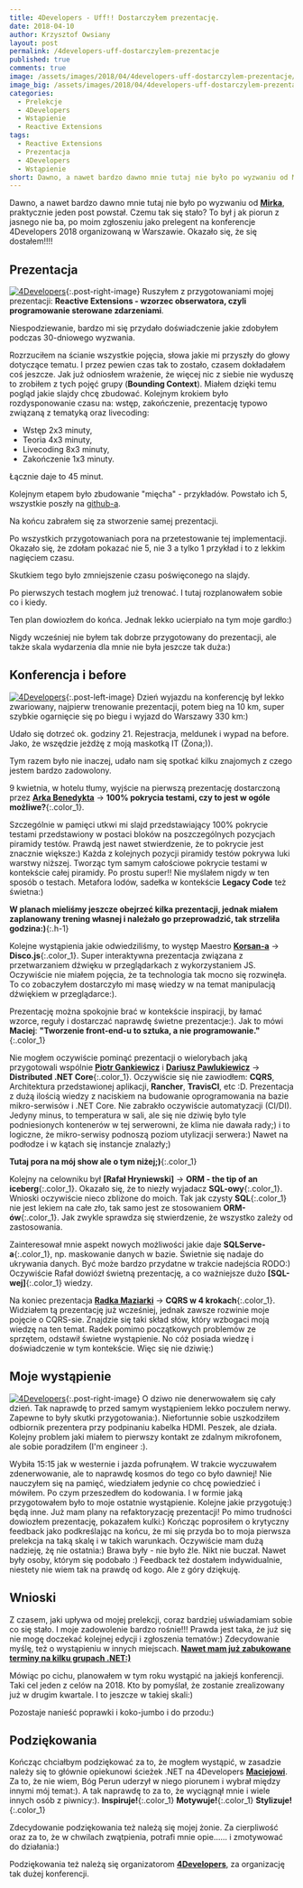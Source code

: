 ```yaml
---
title: 4Developers - Uff!! Dostarczyłem prezentację.
date: 2018-04-10
author: Krzysztof Owsiany
layout: post
permalink: /4developers-uff-dostarczylem-prezentacje
published: true
comments: true
image: /assets/images/2018/04/4developers-uff-dostarczylem-prezentacje/post.jpg
image_big: /assets/images/2018/04/4developers-uff-dostarczylem-prezentacje/post-big.jpg
categories:
  - Prelekcje
  - 4Developers
  - Wstąpienie  
  - Reactive Extensions
tags:
  - Reactive Extensions
  - Prezentacja
  - 4Developers
  - Wstąpienie  
short: Dawno, a nawet bardzo dawno mnie tutaj nie było po wyzwaniu od Mirka, praktycznie jeden post powstał. Czemu tak się stało? To był j ak piorun z jasnego nie ba, po moim zgłoszeniu jako prelegent na konferencje 4Developers 2018 organizowaną w Warszawie. Okazało się, że się dostałem!!!!
---
```


Dawno, a nawet bardzo dawno mnie tutaj nie było po wyzwaniu od **[Mirka]**, praktycznie jeden post powstał.
Czemu tak się stało?
To był j ak piorun z jasnego nie ba, po moim zgłoszeniu jako prelegent na konferencje 4Developers 2018 organizowaną w Warszawie. Okazało się, że się dostałem!!!!

## Prezentacja
[![4Developers][post]][post-big]{:.post-right-image}
Ruszyłem z przygotowaniami mojej prezentacji: **Reactive Extensions - wzorzec obserwatora, czyli programowanie sterowane zdarzeniami**.

Niespodziewanie, bardzo mi się przydało doświadczenie jakie zdobyłem podczas 30-dniowego wyzwania.

Rozrzuciłem na ścianie wszystkie pojęcia, słowa jakie mi przyszły do głowy dotyczące tematu. I przez pewien czas tak to zostało, czasem dokładałem coś jeszcze. 
Jak już odniosłem wrażenie, że więcej nic z siebie nie wyduszę to zrobiłem z tych pojęć grupy (**Bounding Context**). Miałem  dzięki temu pogląd jakie slajdy chcę zbudować.
Kolejnym krokiem było rozdysponowanie czasu na: wstęp, zakończenie, prezentację typowo związaną z tematyką oraz livecoding:
* Wstęp 2x3 minuty,
* Teoria 4x3 minuty,
* Livecoding 8x3 minuty,
* Zakończenie 1x3 minuty.

Łącznie daje to 45 minut.

Kolejnym etapem było zbudowanie "mięcha" - przykładów. Powstało ich 5, wszystkie poszły na [github-a].

Na końcu zabrałem się za stworzenie samej prezentacji.

Po wszystkich przygotowaniach pora na przetestowanie tej implementacji.
Okazało się, że zdołam pokazać nie 5, nie 3 a tylko 1 przykład i to z lekkim nagięciem czasu.

Skutkiem tego było zmniejszenie czasu poświęconego na slajdy.

Po pierwszych testach mogłem już trenować. I tutaj rozplanowałem sobie co i kiedy.

Ten plan dowiozłem do końca. Jednak lekko ucierpiało na tym moje gardło:)

Nigdy wcześniej nie byłem tak dobrze przygotowany do prezentacji, ale także skala wydarzenia dla mnie nie była jeszcze tak duża:)

## Konferencja i before
[![4Developers][image2]][image2-big]{:.post-left-image}
Dzień wyjazdu na konferencję był lekko zwariowany, najpierw trenowanie prezentacji, potem bieg na 10 km, super szybkie ogarnięcie się po biegu i wyjazd do Warszawy 330 km:)

Udało się dotrzeć ok. godziny 21. Rejestracja, meldunek i wypad na before. Jako, że wszędzie jeżdżę z moją maskotką IT (Żona;)).

Tym razem było nie inaczej, udało nam się spotkać kilku znajomych z czego jestem bardzo zadowolony.

9 kwietnia, w hotelu tłumy, wyjście na pierwszą prezentację dostarczoną przez **[Arka Benedykta]** -> **100% pokrycia testami, czy to jest w ogóle możliwe?**{:.color_1}.

Szczególnie w pamięci utkwi mi slajd przedstawiający 100% pokrycie testami przedstawiony w postaci bloków na poszczególnych pozycjach piramidy testów. Prawdą jest nawet stwierdzenie, że to pokrycie jest znacznie większe:) Każda z kolejnych pozycji piramidy testów pokrywa luki warstwy niższej. Tworząc tym samym całościowe pokrycie testami w kontekście całej piramidy. Po prostu super!! Nie myślałem nigdy w ten sposób o testach. Metafora lodów, sadełka w kontekście **Legacy Code** też świetna:)

**W planach mieliśmy jeszcze obejrzeć kilka prezentacji, jednak miałem zaplanowany trening własnej i należało go przeprowadzić, tak strzeliła godzina:)**{:.h-1}

Kolejne wystąpienia jakie odwiedziliśmy, to występ Maestro **[Korsan-a]** -> **Disco.js**{:.color_1}. Super interaktywna prezentacja związana z przetwarzaniem  dźwięku w przeglądarkach z wykorzystaniem JS. Oczywiście nie miałem pojęcia, że ta technologia tak mocno się rozwinęła. To co zobaczyłem dostarczyło mi masę wiedzy w na temat manipulacją dźwiękiem w przeglądarce:). 

Prezentację można spokojnie brać w kontekście inspiracji, by łamać wzorce, reguły i dostarczać naprawdę świetne prezentacje:). Jak to mówi **Maciej**: **"Tworzenie front-end-u to sztuka, a nie programowanie."**{:.color_1}

Nie mogłem oczywiście pominąć prezentacji o wielorybach jaką przygotowali wspólnie **[Piotr Gankiewicz]** i **[Dariusz Pawlukiewicz]** -> **Distributed .NET Core**{:.color_1}. Oczywiście się nie zawiodłem: **CQRS**, Architektura przedstawionej aplikacji, **Rancher**, **TravisCI**, etc :D. Prezentacja z dużą ilością wiedzy z naciskiem na budowanie oprogramowania na bazie mikro-serwisów i .NET Core. Nie zabrakło oczywiście automatyzacji (CI/DI).
Jedyny minus, to temperatura w sali, ale się nie dziwię było tyle podniesionych kontenerów w tej serwerowni, że klima nie dawała rady;) i to logiczne, że mikro-serwisy podnoszą poziom utylizacji serwera:)  Nawet na podłodze i w kątach się instancje znalazły;) 

**Tutaj pora na mój show ale o tym niżej;)**{:.color_1}

Kolejny na celowniku był **[Rafał Hryniewski]** -> **ORM - the tip of an iceberg**{:.color_1}. Okazało się, że to niezły wyjadacz **SQL-owy**{:.color_1}. Wnioski oczywiście nieco zbliżone do moich. Tak jak czysty **SQL**{:.color_1} nie jest lekiem na całe zło, tak samo jest ze stosowaniem **ORM-ów**{:.color_1}. Jak zwykle sprawdza się stwierdzenie, że wszystko zależy od zastosowania. 

Zainteresował mnie aspekt nowych możliwości jakie daje **SQLServe-a**{:.color_1}, np. maskowanie danych w bazie. Świetnie się nadaje do ukrywania danych. Być może bardzo przydatne w trakcie nadejścia RODO:) Oczywiście Rafał dowiózł świetną prezentację, a co ważniejsze dużo **[SQL-wej]**{:.color_1} wiedzy.

Na koniec prezentacja **[Radka Maziarki]** -> **CQRS w 4 krokach**{:.color_1}. Widziałem tą prezentację już wcześniej, jednak zawsze rozwinie moje pojęcie o CQRS-sie. Znajdzie się taki skład słów, który wzbogaci moją wiedzę na ten temat. Radek pomimo początkowych problemów ze sprzętem, odstawił świetne wystąpienie. No cóż posiada wiedzę i doświadczenie w tym kontekście. Więc się nie dziwię:)


## Moje wystąpienie
[![4Developers][image1]][image1-big]{:.post-right-image}
O dziwo nie denerwowałem się cały dzień. Tak naprawdę to przed samym wystąpieniem lekko poczułem nerwy. Zapewne to były skutki przygotowania:). Niefortunnie sobie uszkodziłem odbiornik prezentera przy podpinaniu kabelka HDMI. Peszek, ale działa. Kolejny problem jaki miałem to pierwszy kontakt ze zdalnym mikrofonem, ale sobie poradziłem (I'm engineer :).

Wybiła 15:15 jak w westernie i jazda pofrunąłem. W trakcie wyczuwałem zdenerwowanie, ale to naprawdę kosmos do tego co było dawniej! Nie nauczyłem się na pamięć, wiedziałem jedynie co chcę powiedzieć i mówiłem. Po czym przeszedłem do kodowania. I w formie jaką przygotowałem było to moje ostatnie wystąpienie. Kolejne jakie przygotuję:) będą inne. Już mam plany na refaktoryzację prezentacji! Po mimo trudności dowiozłem prezentację, pokazałem kulki:) 
Kończąc poprosiłem o krytyczny feedback jako podkreślając na końcu, że mi się przyda bo to moja pierwsza prelekcja na taką skalę i w takich warunkach.
Oczywiście mam dużą nadzieję, żę nie ostatnia:)
Brawa były - nie było źle. Nikt nie buczał. Nawet były osoby, którym się podobało :)
Feedback też dostałem indywidualnie, niestety nie wiem tak na prawdę od kogo. Ale z góry dziękuję.

## Wnioski
Z czasem, jaki upływa od mojej prelekcji, coraz bardziej uświadamiam sobie co się stało. I moje zadowolenie bardzo rośnie!!! Prawda jest taka, że już się nie mogę doczekać kolejnej edycji i zgłoszenia tematów:) Zdecydowanie myślę, też o wystąpieniu w innych miejscach. **[Nawet mam już zabukowane terminy na kilku grupach .NET:)][prelekcje]**

Mówiąc po cichu, planowałem w tym roku wystąpić na jakiejś konferencji. Taki cel jeden z celów na 2018. Kto by pomyślał, że zostanie zrealizowany już w drugim kwartale. I to jeszcze w takiej skali:)

Pozostaje nanieść poprawki i koko-jumbo i do przodu:)

## Podziękowania
Kończąc chciałbym podziękować za to, że mogłem wystąpić, w zasadzie należy się to głównie opiekunowi ścieżek .NET na 4Developers **[Maciejowi]**. Za to, że nie wiem, Bóg Perun uderzył w niego piorunem i wybrał między innymi mój temat:). A tak naprawdę to za to, że wyciągnął mnie i wiele innych osób z piwnicy:). **Inspiruje!**{:.color_1} **Motywuje!**{:.color_1} **Stylizuje!**{:.color_1}

Zdecydowanie podziękowania też należą się mojej żonie. Za cierpliwość oraz za to, że w chwilach zwątpienia, potrafi mnie opie...... i zmotywować do działania:)

Podziękowania też należą się organizatorom **[4Developers]**, za organizację tak dużej konferencji.


[Mirka]: https://youtu.be/4AA2DqA2YDo?list=PLxnSvy9dttDngDAGdjwDnM2VtpjDd6AXR
[github-a]: https://github.com/godevblog/30DayChallenge
[Arka Benedykta]: www.benedykt.net
[Korsan-a]: https://korsan.pl/

[Piotr Gankiewicz]: http://piotrgankiewicz.com/
[Dariusz Pawlukiewicz]: http://foreverframe.net
[Rafała Hryniewski]: http://hryniewski.net/
[Radka Maziarki]: https://radblog.pl/

[prelekcje]: {{site.url}}/prelekcje
[Maciejowi]: http://devstyle.pl/

[4Developers]: https://4developers.org.pl


[post]: /assets/images/2018/04/4developers-uff-dostarczylem-prezentacje/post.jpg
[post-big]: /assets/images/2018/04/4developers-uff-dostarczylem-prezentacje/post-big.jpg

[image1]: /assets/images/2018/04/4developers-uff-dostarczylem-prezentacje/image1.jpg
[image1-big]: /assets/images/2018/04/4developers-uff-dostarczylem-prezentacje/image1-big.jpg

[image2]: /assets/images/2018/04/4developers-uff-dostarczylem-prezentacje/image2.jpg
[image2-big]: /assets/images/2018/04/4developers-uff-dostarczylem-prezentacje/image2-big.jpg